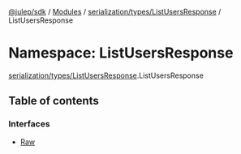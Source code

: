 [@julep/sdk](../README.md) / [Modules](../modules.md) / [serialization/types/ListUsersResponse](serialization_types_ListUsersResponse.md) / ListUsersResponse

# Namespace: ListUsersResponse

[serialization/types/ListUsersResponse](serialization_types_ListUsersResponse.md).ListUsersResponse

## Table of contents

### Interfaces

- [Raw](../interfaces/serialization_types_ListUsersResponse.ListUsersResponse.Raw.md)

